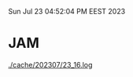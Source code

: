 Sun Jul 23 04:52:04 PM EEST 2023
# JAM
<a href='./cache/202307/23_16.log'>./cache/202307/23_16.log</a>
